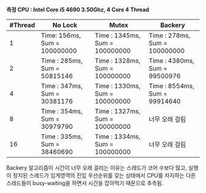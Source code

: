 **측정 CPU : Intel Core i5 4690 3.50Ghz, 4 Core 4 Thread**

| #Thread | No Lock                          | Mutex                              | Backery                           |
| ------- | -------------------------------- | ---------------------------------- | --------------------------------- |
| 1       | Time: 156ms, <br>Sum = 100000000 | Time : 1345ms, <br>Sum = 100000000 | Time : 278ms, <br>Sum = 100000000 |
| 2       | Time : 285ms, <br>Sum = 50815146 | Time : 1328ms, <br>Sum = 100000000 | Time : 4380ms, <br>Sum = 99500976 |
| 4       | Time : 347ms, <br>Sum = 30381176 | Time : 1330ms, <br>Sum = 100000000 | Time : 8554ms, <br>Sum = 99914640 |
| 8       | Time : 354ms, <br>Sum = 30979790 | Time : 1327ms, <br>Sum = 100000000 | 너무 오래 걸림                     |
| 16      | Time : 335ms, <br>Sum = 38460690 | Time : 1334ms, <br>Sum = 100000000 | 너무 오래 걸림                     |

Backery 알고리즘이 시간이 너무 오래 걸리는 이유는 스레드가 코어 수보다 많고, 실행이 정지된 스레드가 임계영역의 진입 우선순위를 갖는 상태에서 CPU를 차지하는 다른 스레드들이 busy-waiting을 하면서 시간을 잡아먹기 때문으로 추측됨.